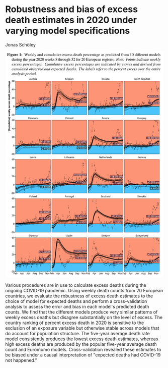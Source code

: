 # Robustness and bias of excess death estimates in 2020 under varying model specifications

Jonas Schöley

![](cover.png)

Various procedures are in use to calculate excess deaths during the ongoing COVID-19
pandemic. Using weekly death counts from 20 European countries, we evaluate the robustness of
excess death estimates to the choice of model for expected deaths and perform a cross-validation
analysis to assess the error and bias in each model's predicted death counts. We find that the
different models produce very similar patterns of weekly excess deaths but disagree substantially
on the level of excess. The country ranking of percent excess death in 2020 is sensitive to the
exclusion of an exposure variable but otherwise stable across models that do account for population
structure. The five-year average death rate model consistently produces the lowest excess death
estimates, whereas high excess deaths are produced by the popular five-year average death count
and Euromomo models. Cross-validation revealed these estimates to be biased under a causal
interpretation of "expected deaths had COVID-19 not happened."
